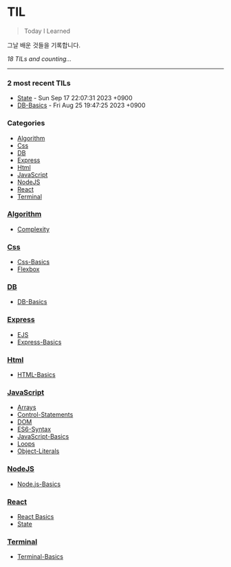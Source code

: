 # TIL
> Today I Learned

그날 배운 것들을 기록합니다.


_18 TILs and counting..._

---

### 2 most recent TILs

- [State](React/state.md) - Sun Sep 17 22:07:31 2023 +0900
- [DB-Basics](DB/db-basics.md) - Fri Aug 25 19:47:25 2023 +0900

### Categories

- [Algorithm](#Algorithm)
- [Css](#Css)
- [DB](#DB)
- [Express](#Express)
- [Html](#Html)
- [JavaScript](#JavaScript)
- [NodeJS](#NodeJS)
- [React](#React)
- [Terminal](#Terminal)

### [Algorithm](#Algorithm)
- [Complexity](Algorithm/big-o.md)

### [Css](#Css)
- [Css-Basics](Css/css-basics.md)
- [Flexbox](Css/flexbox.md)

### [DB](#DB)
- [DB-Basics](DB/db-basics.md)

### [Express](#Express)
- [EJS](Express/ejs.md)
- [Express-Basics](Express/express-basics.md)

### [Html](#Html)
- [HTML-Basics](Html/html-basics.md)

### [JavaScript](#JavaScript)
- [Arrays](JavaScript/arrays.md)
- [Control-Statements](JavaScript/control-statements.md)
- [DOM](JavaScript/dom.md)
- [ES6-Syntax](JavaScript/es6-syntax.md)
- [JavaScript-Basics](JavaScript/js-basics.md)
- [Loops](JavaScript/loops.md)
- [Object-Literals](JavaScript/object-literals.md)

### [NodeJS](#NodeJS)
- [Node.js-Basics](NodeJS/nodejs-basics.md)

### [React](#React)
- [React Basics](React/react-basics.md)
- [State](React/state.md)

### [Terminal](#Terminal)
- [Terminal-Basics](Terminal/terminal-basics.md)


